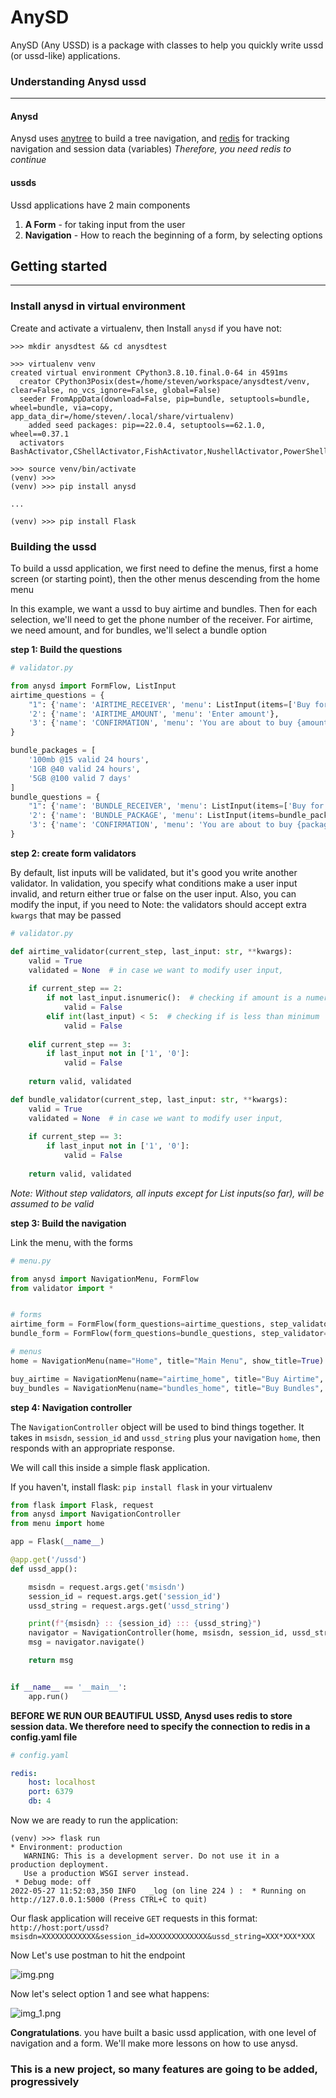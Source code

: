 # AnySD


AnySD (Any USSD) is a package with classes to help you quickly write ussd (or ussd-like) applications.


### Understanding Anysd ussd

---
#### Anysd
Anysd uses [anytree](https://pypi.org/project/anytree/) to build a tree navigation, 
and [redis](https://pypi.org/project/redis/) for tracking navigation and session data (variables)
*Therefore, you need redis to continue*

#### ussds
Ussd applications have 2 main components

1. **A Form** - for taking input from the user
2. **Navigation** - How to reach the beginning of a form, by selecting options

## Getting started

---

### Install anysd in virtual environment
Create and activate a virtualenv, then
Install `anysd` if you have not: 
```
>>> mkdir anysdtest && cd anysdtest

>>> virtualenv venv
created virtual environment CPython3.8.10.final.0-64 in 4591ms
  creator CPython3Posix(dest=/home/steven/workspace/anysdtest/venv, clear=False, no_vcs_ignore=False, global=False)
  seeder FromAppData(download=False, pip=bundle, setuptools=bundle, wheel=bundle, via=copy, app_data_dir=/home/steven/.local/share/virtualenv)
    added seed packages: pip==22.0.4, setuptools==62.1.0, wheel==0.37.1
  activators BashActivator,CShellActivator,FishActivator,NushellActivator,PowerShellActivator,PythonActivator

>>> source venv/bin/activate
(venv) >>>
(venv) >>> pip install anysd

...

(venv) >>> pip install Flask

```

### Building the ussd

To build a ussd application, we first need to define the menus, first a home screen (or starting point), 
then the other menus descending from the home menu

In this example, we want a ussd to buy airtime and bundles. Then for each selection, we'll need to get the phone number
of the receiver. For airtime, we need amount, and for bundles, we'll select a bundle option

**step 1: Build the questions**

```python
# validator.py

from anysd import FormFlow, ListInput
airtime_questions = {
    "1": {'name': 'AIRTIME_RECEIVER', 'menu': ListInput(items=['Buy for myself', 'Buy for other number'], title='Select Option')},
    '2': {'name': 'AIRTIME_AMOUNT', 'menu': 'Enter amount'},
    '3': {'name': 'CONFIRMATION', 'menu': 'You are about to buy {amount} airtime for {receiver}\n1. Confirm\n0. Cancel'}
}

bundle_packages = [
    '100mb @15 valid 24 hours',
    '1GB @40 valid 24 hours',
    '5GB @100 valid 7 days'
]
bundle_questions = {
    "1": {'name': 'BUNDLE_RECEIVER', 'menu': ListInput(items=['Buy for myself', 'Buy for other number'], title='Select Option')},
    '2': {'name': 'BUNDLE_PACKAGE', 'menu': ListInput(items=bundle_packages, title='Select package')},
    '3': {'name': 'CONFIRMATION', 'menu': 'You are about to buy {package} for {receiver}\n1. Confirm\n0. Cancel'}
}


```

**step 2: create form validators**

By default, list inputs will be validated, but it's good you write another validator.
In validation, you specify what conditions make a user input invalid, and return either true or false on the user input.
Also, you can modify the input, if you need to
Note: the validators should accept extra `kwargs` that may be passed 

```python
# validator.py

def airtime_validator(current_step, last_input: str, **kwargs):
    valid = True
    validated = None  # in case we want to modify user input, 
    
    if current_step == 2:
        if not last_input.isnumeric():  # checking if amount is a numeric value
            valid = False
        elif int(last_input) < 5:  # checking if is less than minimum 
            valid = False
    
    elif current_step == 3:
        if last_input not in ['1', '0']:
            valid = False
    
    return valid, validated

def bundle_validator(current_step, last_input: str, **kwargs):
    valid = True
    validated = None  # in case we want to modify user input, 
    
    if current_step == 3:
        if last_input not in ['1', '0']:
            valid = False
    
    return valid, validated
```
*Note: Without step validators, all inputs except for List inputs(so far), will be assumed to be valid*

**step 3: Build the navigation**

Link the menu, with the forms
```python
# menu.py

from anysd import NavigationMenu, FormFlow
from validator import *


# forms
airtime_form = FormFlow(form_questions=airtime_questions, step_validator=airtime_validator)
bundle_form = FormFlow(form_questions=bundle_questions, step_validator=bundle_validator)

# menus
home = NavigationMenu(name="Home", title="Main Menu", show_title=True)

buy_airtime = NavigationMenu(name="airtime_home", title="Buy Airtime", parent=home, next_form=airtime_form)
buy_bundles = NavigationMenu(name="bundles_home", title="Buy Bundles", parent=home, next_form=bundle_form)
```

**step 4: Navigation controller**

The `NavigationController` object will be used to bind things together. It takes in `msisdn`, `session_id` and `ussd_string` plus your navigation `home`, then responds
with an appropriate response.

We will call this inside a simple flask application.

If you haven't, install flask: `pip install flask` in your virtualenv

```python
from flask import Flask, request
from anysd import NavigationController
from menu import home

app = Flask(__name__)

@app.get('/ussd')
def ussd_app():

    msisdn = request.args.get('msisdn')
    session_id = request.args.get('session_id')
    ussd_string = request.args.get('ussd_string')

    print(f"{msisdn} :: {session_id} ::: {ussd_string}")
    navigator = NavigationController(home, msisdn, session_id, ussd_string)
    msg = navigator.navigate()

    return msg


if __name__ == '__main__':
    app.run()
```

**BEFORE WE RUN OUR BEAUTIFUL USSD, Anysd uses redis to store session data. We therefore need to specify the connection to redis in a config.yaml file**

```yaml
# config.yaml

redis:
    host: localhost
    port: 6379
    db: 4
```

Now we are ready to run the application:

```
(venv) >>> flask run 
* Environment: production
   WARNING: This is a development server. Do not use it in a production deployment.
   Use a production WSGI server instead.
 * Debug mode: off
2022-05-27 11:52:03,350 INFO   _log (on line 224 ) :  * Running on http://127.0.0.1:5000 (Press CTRL+C to quit)

```

Our flask application will receive `GET` requests in this format: `http://host:port/ussd?msisdn=XXXXXXXXXXXX&session_id=XXXXXXXXXXXXX&ussd_string=XXX*XXX*XXX`

Now Let's use postman to hit the endpoint

![img.png](img.png)

Now let's select option 1 and see what happens:

![img_1.png](img_1.png)


**Congratulations**. you have built a basic ussd application, with one level of navigation and a form.
We'll make more lessons on how to use anysd.

### This is a new project, so many features are going to be added, progressively


